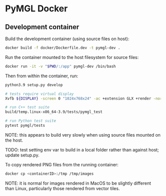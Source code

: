 # PyMGL Docker

## Development container

Build the development container (using source files on host):

```bash
docker build -f docker/Dockerfile.dev -t pymgl-dev .
```

Run the container mounted to the host filesystem for source files:

```bash
docker run -it -v "$PWD/:/app" pymgl-dev /bin/bash
```

Then from within the container, run:

```bash
python3.9 setup.py develop

# tests require virtual display
Xvfb ${DISPLAY} -screen 0 "1024x768x24" -ac +extension GLX +render -noreset  -nolisten tcp  &

# run C++ test suite
build/temp.linux-x86_64-3.9/tests/pymgl_test

# run Python test suite
pytest pymgl/tests
```

NOTE: this appears to build very slowly when using source files mounted on the host.

TODO: test setting env var to build in a local folder rather than against host; update setup.py.

To copy rendered PNG files from the running container:

```bash
docker cp <containerID>:/tmp /tmp/images
```

NOTE: it is normal for images rendered in MacOS to be slightly different than Linux, particularly
those rendered from vector tiles.
